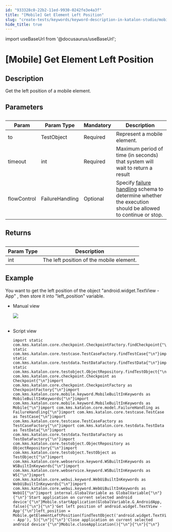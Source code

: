 ```yaml
---
id: "933328c0-22b2-11ed-9930-0242fe3e4a3f"
title: "[Mobile] Get Element Left Position"
slug: "create-tests/keywords/keyword-description-in-katalon-studio/mobile-keywords/mobile-get-element-left-position"
hide_title: true
---
```

import useBaseUrl from '@docusaurus/useBaseUrl';


# <a id="id_0" class="anchor_top_offset"/><a id="ariaid-title1" class="anchor_top_offset"/>[Mobile] Get Element Left Position


## <a id="id_0__id_1" class="anchor_top_offset"/>Description  

              
<p xmlns="http://www.w3.org/1999/xhtml" className="p">Get the left position of a mobile element.</p> 
      

## <a id="id_0__id_2" class="anchor_top_offset"/>Parameters  

              
<table xmlns="http://www.w3.org/1999/xhtml" className="table anchor_top_offset" id="id_0__63196f25-ad48-4989-bc30-c9759b2fe394"><caption /><thead className="thead"><tr className><th className="entry anchor_top_offset" id="id_0__63196f25-ad48-4989-bc30-c9759b2fe394__entry__1">Param</th><th className="entry anchor_top_offset" id="id_0__63196f25-ad48-4989-bc30-c9759b2fe394__entry__2">Param Type</th><th className="entry anchor_top_offset" id="id_0__63196f25-ad48-4989-bc30-c9759b2fe394__entry__3">Mandatory</th><th className="entry anchor_top_offset" id="id_0__63196f25-ad48-4989-bc30-c9759b2fe394__entry__4">Description</th></tr></thead><tbody className="tbody"><tr className><td className="entry" headers="id_0__63196f25-ad48-4989-bc30-c9759b2fe394__entry__1 id_0__63196f25-ad48-4989-bc30-c9759b2fe394__entry__2 id_0__63196f25-ad48-4989-bc30-c9759b2fe394__entry__3 id_0__63196f25-ad48-4989-bc30-c9759b2fe394__entry__4 ">to</td><td className="entry" headers="id_0__63196f25-ad48-4989-bc30-c9759b2fe394__entry__1 id_0__63196f25-ad48-4989-bc30-c9759b2fe394__entry__2 id_0__63196f25-ad48-4989-bc30-c9759b2fe394__entry__3 id_0__63196f25-ad48-4989-bc30-c9759b2fe394__entry__4 ">TestObject</td><td className="entry" headers="id_0__63196f25-ad48-4989-bc30-c9759b2fe394__entry__1 id_0__63196f25-ad48-4989-bc30-c9759b2fe394__entry__2 id_0__63196f25-ad48-4989-bc30-c9759b2fe394__entry__3 id_0__63196f25-ad48-4989-bc30-c9759b2fe394__entry__4 ">Required</td><td className="entry" headers="id_0__63196f25-ad48-4989-bc30-c9759b2fe394__entry__1 id_0__63196f25-ad48-4989-bc30-c9759b2fe394__entry__2 id_0__63196f25-ad48-4989-bc30-c9759b2fe394__entry__3 id_0__63196f25-ad48-4989-bc30-c9759b2fe394__entry__4 ">Represent a mobile element.</td></tr><tr className><td className="entry" headers="id_0__63196f25-ad48-4989-bc30-c9759b2fe394__entry__1 id_0__63196f25-ad48-4989-bc30-c9759b2fe394__entry__2 id_0__63196f25-ad48-4989-bc30-c9759b2fe394__entry__3 id_0__63196f25-ad48-4989-bc30-c9759b2fe394__entry__4 ">timeout</td><td className="entry" headers="id_0__63196f25-ad48-4989-bc30-c9759b2fe394__entry__1 id_0__63196f25-ad48-4989-bc30-c9759b2fe394__entry__2 id_0__63196f25-ad48-4989-bc30-c9759b2fe394__entry__3 id_0__63196f25-ad48-4989-bc30-c9759b2fe394__entry__4 ">int</td><td className="entry" headers="id_0__63196f25-ad48-4989-bc30-c9759b2fe394__entry__1 id_0__63196f25-ad48-4989-bc30-c9759b2fe394__entry__2 id_0__63196f25-ad48-4989-bc30-c9759b2fe394__entry__3 id_0__63196f25-ad48-4989-bc30-c9759b2fe394__entry__4 ">Required</td><td className="entry" headers="id_0__63196f25-ad48-4989-bc30-c9759b2fe394__entry__1 id_0__63196f25-ad48-4989-bc30-c9759b2fe394__entry__2 id_0__63196f25-ad48-4989-bc30-c9759b2fe394__entry__3 id_0__63196f25-ad48-4989-bc30-c9759b2fe394__entry__4 ">Maximum period of time (in seconds) that system will wait to         return a result</td></tr><tr className><td className="entry" headers="id_0__63196f25-ad48-4989-bc30-c9759b2fe394__entry__1 id_0__63196f25-ad48-4989-bc30-c9759b2fe394__entry__2 id_0__63196f25-ad48-4989-bc30-c9759b2fe394__entry__3 id_0__63196f25-ad48-4989-bc30-c9759b2fe394__entry__4 ">flowControl</td><td className="entry" headers="id_0__63196f25-ad48-4989-bc30-c9759b2fe394__entry__1 id_0__63196f25-ad48-4989-bc30-c9759b2fe394__entry__2 id_0__63196f25-ad48-4989-bc30-c9759b2fe394__entry__3 id_0__63196f25-ad48-4989-bc30-c9759b2fe394__entry__4 ">FailureHandling</td><td className="entry" headers="id_0__63196f25-ad48-4989-bc30-c9759b2fe394__entry__1 id_0__63196f25-ad48-4989-bc30-c9759b2fe394__entry__2 id_0__63196f25-ad48-4989-bc30-c9759b2fe394__entry__3 id_0__63196f25-ad48-4989-bc30-c9759b2fe394__entry__4 ">Optional</td><td className="entry" headers="id_0__63196f25-ad48-4989-bc30-c9759b2fe394__entry__1 id_0__63196f25-ad48-4989-bc30-c9759b2fe394__entry__2 id_0__63196f25-ad48-4989-bc30-c9759b2fe394__entry__3 id_0__63196f25-ad48-4989-bc30-c9759b2fe394__entry__4 ">Specify <a className="xref" href="/maintain/configure-failure-handling-settings-in-katalon-studio">failure handling</a> schema to         determine whether the execution should be allowed to continue or         stop.</td></tr></tbody></table> 
      

## <a id="id_0__id_3" class="anchor_top_offset"/>Returns

              
<table xmlns="http://www.w3.org/1999/xhtml" className="table anchor_top_offset" id="id_0__9f94ab63-7058-4ef2-b548-c817092b9530"><caption /><thead className="thead"><tr className><th className="entry anchor_top_offset" id="id_0__9f94ab63-7058-4ef2-b548-c817092b9530__entry__1">Param Type</th><th className="entry anchor_top_offset" id="id_0__9f94ab63-7058-4ef2-b548-c817092b9530__entry__2">Description</th></tr></thead><tbody className="tbody"><tr className><td className="entry" headers="id_0__9f94ab63-7058-4ef2-b548-c817092b9530__entry__1 id_0__9f94ab63-7058-4ef2-b548-c817092b9530__entry__2 ">int</td><td className="entry" headers="id_0__9f94ab63-7058-4ef2-b548-c817092b9530__entry__1 id_0__9f94ab63-7058-4ef2-b548-c817092b9530__entry__2 ">The left position of the mobile element.</td></tr></tbody></table> 
      

## <a id="id_0__id_4" class="anchor_top_offset"/>Example 

              
<p xmlns="http://www.w3.org/1999/xhtml" className="p">You want to get the left position of the object   "android.widget.TextView - App" , then store it into   "left_position" variable.</p> 
      
<ul xmlns="http://www.w3.org/1999/xhtml" className="ul"><li className="li">     <p className="p">Manual view</p>     <p className="p">       <img className="image" src={useBaseUrl("https://github.com/katalon-studio/docs-images/raw/master/katalon-studio/docs/mobile-get-element-left-position/image2017-3-3-143A183A35.png")} /><br /><br />     </p>   </li><li className="li">     <p className="p">Script view </p>     <pre className="pre codeblock"><code>import static com.kms.katalon.core.checkpoint.CheckpointFactory.findCheckpoint{"\n"}import static com.kms.katalon.core.testcase.TestCaseFactory.findTestCase{"\n"}import static com.kms.katalon.core.testdata.TestDataFactory.findTestData{"\n"}import static com.kms.katalon.core.testobject.ObjectRepository.findTestObject{"\n"}import com.kms.katalon.core.checkpoint.Checkpoint as Checkpoint{"\n"}import com.kms.katalon.core.checkpoint.CheckpointFactory as CheckpointFactory{"\n"}import com.kms.katalon.core.mobile.keyword.MobileBuiltInKeywords as MobileBuiltInKeywords{"\n"}import com.kms.katalon.core.mobile.keyword.MobileBuiltInKeywords as Mobile{"\n"}import com.kms.katalon.core.model.FailureHandling as FailureHandling{"\n"}import com.kms.katalon.core.testcase.TestCase as TestCase{"\n"}import com.kms.katalon.core.testcase.TestCaseFactory as TestCaseFactory{"\n"}import com.kms.katalon.core.testdata.TestData as TestData{"\n"}import com.kms.katalon.core.testdata.TestDataFactory as TestDataFactory{"\n"}import com.kms.katalon.core.testobject.ObjectRepository as ObjectRepository{"\n"}import com.kms.katalon.core.testobject.TestObject as TestObject{"\n"}import com.kms.katalon.core.webservice.keyword.WSBuiltInKeywords as WSBuiltInKeywords{"\n"}import com.kms.katalon.core.webservice.keyword.WSBuiltInKeywords as WS{"\n"}import com.kms.katalon.core.webui.keyword.WebUiBuiltInKeywords as WebUiBuiltInKeywords{"\n"}import com.kms.katalon.core.webui.keyword.WebUiBuiltInKeywords as WebUI{"\n"}import internal.GlobalVariable as GlobalVariable{"\n"}{"\n"}'Start application on current selected android device'{"\n"}Mobile.startApplication(GlobalVariable.G_AndroidApp, false){"\n"}{"\n"}'Get left position of android.widget.TextView - App'{"\n"}left_position = Mobile.getElementLeftPosition(findTestObject('android.widget.TextView - App'), 5){"\n"}{"\n"}'Close application on current selected android device'{"\n"}Mobile.closeApplication(){"\n"}{"\n"}{"\n"}</code></pre>   </li></ul> 
      
